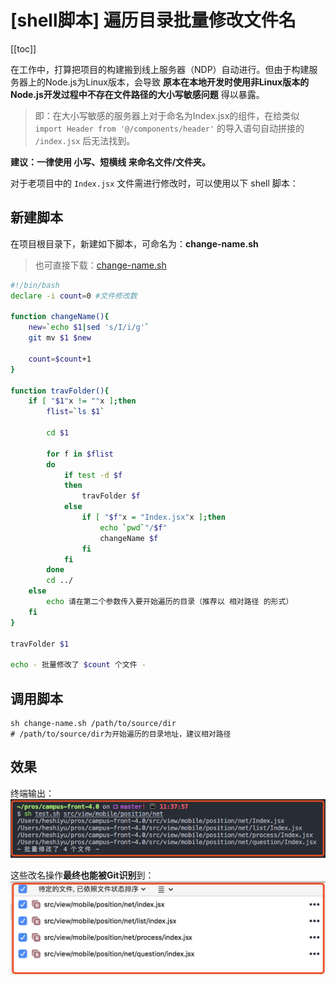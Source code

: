 # [shell脚本] 遍历目录批量修改文件名

[[toc]]

在工作中，打算把项目的构建搬到线上服务器（NDP）自动进行。但由于构建服务器上的Node.js为Linux版本，会导致 **原本在本地开发时使用非Linux版本的Node.js开发过程中不存在文件路径的大小写敏感问题** 得以暴露。
> 即：在大小写敏感的服务器上对于命名为Index.jsx的组件，在给类似 `import Header from '@/components/header'` 的导入语句自动拼接的 `/index.jsx` 后无法找到。

**建议：一律使用 小写、短横线 来命名文件/文件夹。**

对于老项目中的 `Index.jsx` 文件需进行修改时，可以使用以下 shell 脚本：

## 新建脚本
在项目根目录下，新建如下脚本，可命名为：**change-name.sh**
> 也可直接下载：[change-name.sh](/change-name.sh)


```bash
#!/bin/bash
declare -i count=0 #文件修改数

function changeName(){
	new=`echo $1|sed 's/I/i/g'`
	git mv $1 $new

	count=$count+1
}

function travFolder(){
	if [ "$1"x != ""x ];then
		flist=`ls $1`

		cd $1

		for f in $flist
		do
			if test -d $f
			then
				travFolder $f
			else
				if [ "$f"x = "Index.jsx"x ];then
					echo `pwd`"/$f"
					changeName $f
				fi
			fi
		done
		cd ../
	else
		echo 请在第二个参数传入要开始遍历的目录（推荐以 相对路径 的形式）
	fi
}

travFolder $1

echo - 批量修改了 $count 个文件 -
```

## 调用脚本
```shell
sh change-name.sh /path/to/source/dir
# /path/to/source/dir为开始遍历的目录地址，建议相对路径
```

## 效果
终端输出：
![alt](./img/img-1.png)


这些改名操作**最终也能被Git识别**到：
![alt](./img/img-2.png)
